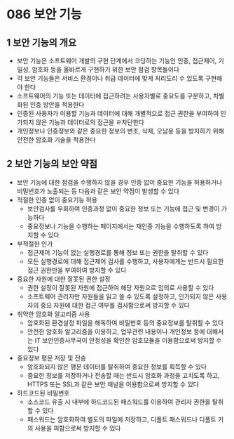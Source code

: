 # 086 보안 기능

## 1 보안 기능의 개요

- 보안 기능은 소프트웨어 개발의 구현 단계에서 코딩하는 기능인 인증, 접근제어, 기밀성, 암호화 등을 올바르게 구현하기 위한 보안 점검 항목들이다
- 각 보안 기능들은 서비스 환경이나 취급 데이터에 맞게 처리도리 수 있도록 구현해야 한다
- 소프트웨어의 기능 또는 데이터에 접근하려는 사용자별로 중요도를 구분하고, 차별화된 인증 방안을 적용한다
- 인증된 사용자가 이용할 기능과 데이터에 대해 개별적으로 접근 권한을 부여하여 인가되지 않은 기능과 데이터로의 접근을 ㄹ차단한다
- 개인정보나 인증정보와 같은 중요한 정보의 변조, 삭제, 오남용 등을 방지하기 위해 안전한 암호화 기술을 적용한다



## 2 보안 기능의 보안 약점

- 보안 기능에 대한 점검을 수행하지 않을 경우 인증 없이 중요한 기능을 허용하거나 비밀번호가 노출되는 등 다음과 같은 보안 약점이 발생할 수 있다
- 적절한 인증 없이 중요기능 허용
  - 보안검사를 우회하여 인증과정 없이 중요한 정보 또는 기능에 접근 및 변경이 가능하다
  - 중요정보나 기능을 수행하는 페이지에서는 재인증 기능을 수행하도록 하여 방지할 수 있다
- 부적절한 인가
  - 접근제어 기능이 없는 실행경로를 통해 정보 또는 권한을 탈취할 수 있다
  - 모든 실행경로에 대해 접근제어 검사를 수행하고, 사용자에게는 반드시 필요한 접근 권한만을 부여하여 방지할 수 있다
- 중요한 자원에 대한 잘못된 권한 설정
  - 권한 설정이 잘못된 자원에 접근하여 해당 자원으르 임의로 사용할 수 있다
  - 소프트웨어 관리자만 자원들을 읽고 쓸 수 있도록 설정하고, 인가되지 않은 사용자의 중요 자원에 대한 접근 여부를 검사함으로써 방지할 수 있다
- 취약한 암호화 알고리즘 사용
  - 암호화된 환경설정 파일을 해독하여 비밀번호 등의 중요정보를 탈취할 수 있다
  - 안전한 암호화 알고리즘을 이용하고, 업무관련 내용이나 개인정보 등에 대해서는 IT 보안인증사무국이 안정성을 확인한 암호모듈을 이용함으로써 방지할 수 있다
- 중요정보 평문 저장 및 전송
  - 암호화되지 않은 평문 데이터를 탈취하여 중요한 정보를 획득할 수 있다
  - 중요한 정보를 저장하거나 전송할 때는 반드시 암호화 과정을 고치도록 하고, HTTPS 또는 SSL과 같은 보안 채널을 이용함으로써 방지할 수 있다
- 하드코드된 비밀번호
  - 소스코드 유출 시 내부에 하드코드된 패스워드를 이용하여 관리자 권한을 탈취할 수 있다
  - 패스워드는 암호화하여 별도의 파일에 저장하고, 디폴트 패스워드나 디폴트 키의 사용을 피함으로써 방지할 수 있다